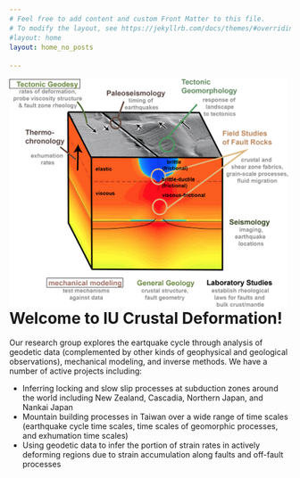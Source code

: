 ```yaml
---
# Feel free to add content and custom Front Matter to this file.
# To modify the layout, see https://jekyllrb.com/docs/themes/#overriding-theme-defaults
#layout: home
layout: home_no_posts

---
```



<img src="/assets/images/crustal_def.png" alt="Your Photo" width="500" style="float:left; margin-right:15px;">

# Welcome to IU Crustal Deformation!  

Our research group explores the eartquake cycle through analysis of geodetic data (complemented by other kinds of geophysical and geological observations), mechanical modeling, and inverse methods. We have a number of active projects including:

- Inferring locking and slow slip processes at subduction zones around the world including New Zealand, Cascadia, Northern Japan, and Nankai Japan
- Mountain building processes in Taiwan over a wide range of time scales (earthquake cycle time scales, time scales of geomorphic processes, and exhumation time scales)
- Using geodetic data to infer the portion of strain rates in actively deforming regions due to strain accumulation along faults and off-fault processes
    

